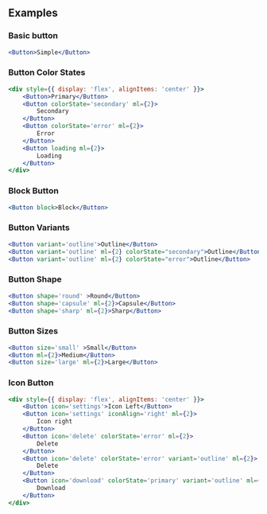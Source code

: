 ## Examples

### Basic button

```jsx
<Button>Simple</Button>
```

### Button Color States

```jsx
<div style={{ display: 'flex', alignItems: 'center' }}>
	<Button>Primary</Button>
	<Button colorState='secondary' ml={2}>
		Secondary
	</Button>
	<Button colorState='error' ml={2}>
		Error
	</Button>
	<Button loading ml={2}>
		Loading
	</Button>
</div>
```

### Block Button

```jsx
<Button block>Block</Button>
```

### Button Variants

```jsx
<Button variant='outline'>Outline</Button>
<Button variant='outline' ml={2} colorState="secondary">Outline</Button>
<Button variant='outline' ml={2} colorState="error">Outline</Button>
```

### Button Shape

```jsx
<Button shape='round' >Round</Button>
<Button shape='capsule' ml={2}>Capsule</Button>
<Button shape='sharp' ml={2}>Sharp</Button>
```

### Button Sizes

```jsx
<Button size='small' >Small</Button>
<Button ml={2}>Medium</Button>
<Button size='large' ml={2}>Large</Button>
```

### Icon Button

```jsx
<div style={{ display: 'flex', alignItems: 'center' }}>
	<Button icon='settings'>Icon Left</Button>
	<Button icon='settings' iconAlign='right' ml={2}>
		Icon right
	</Button>
	<Button icon='delete' colorState='error' ml={2}>
		Delete
	</Button>
	<Button icon='delete' colorState='error' variant='outline' ml={2}>
		Delete
	</Button>
	<Button icon='download' colorState='primary' variant='outline' ml={2}>
		Download
	</Button>
</div>
```

